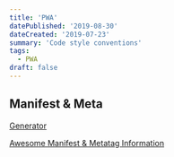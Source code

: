 ```yaml
---
title: 'PWA'
datePublished: '2019-08-30'
dateCreated: '2019-07-23'
summary: 'Code style conventions'
tags:
  - PWA
draft: false
---
```


## Manifest & Meta

[Generator](https://app-manifest.firebaseapp.com/)

[Awesome Manifest & Metatag Information](https://github.com/gokulkrishh/awesome-meta-and-manifest)
